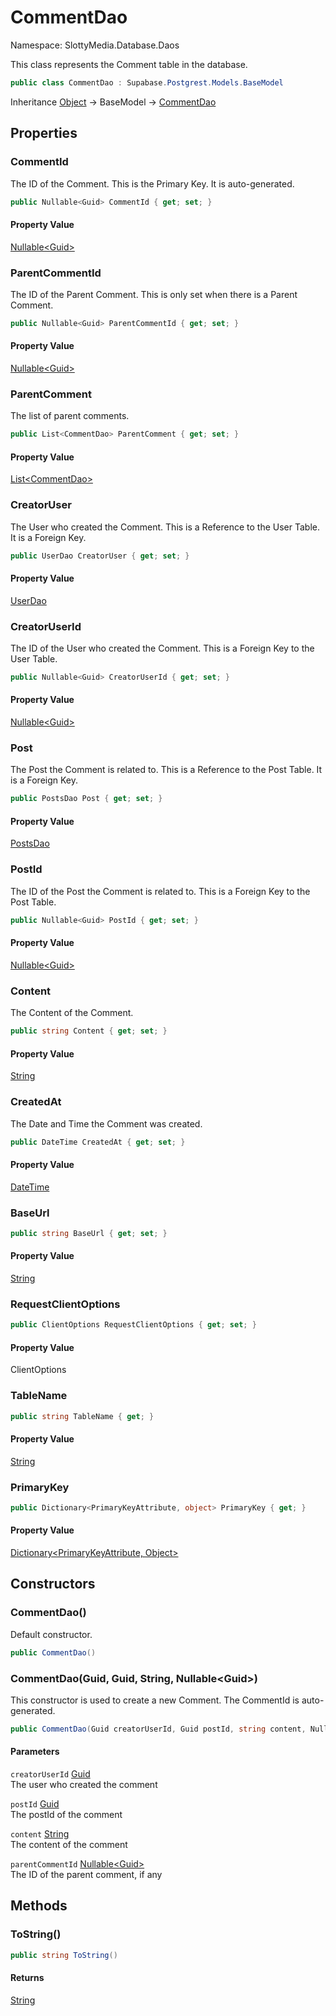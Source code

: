 # CommentDao

Namespace: SlottyMedia.Database.Daos

This class represents the Comment table in the database.

```csharp
public class CommentDao : Supabase.Postgrest.Models.BaseModel
```

Inheritance [Object](https://docs.microsoft.com/en-us/dotnet/api/system.object) → BaseModel → [CommentDao](./slottymedia.database.daos.commentdao.md)

## Properties

### **CommentId**

The ID of the Comment. This is the Primary Key. It is auto-generated.

```csharp
public Nullable<Guid> CommentId { get; set; }
```

#### Property Value

[Nullable&lt;Guid&gt;](https://docs.microsoft.com/en-us/dotnet/api/system.nullable-1)<br>

### **ParentCommentId**

The ID of the Parent Comment. This is only set when there is a Parent Comment.

```csharp
public Nullable<Guid> ParentCommentId { get; set; }
```

#### Property Value

[Nullable&lt;Guid&gt;](https://docs.microsoft.com/en-us/dotnet/api/system.nullable-1)<br>

### **ParentComment**

The list of parent comments.

```csharp
public List<CommentDao> ParentComment { get; set; }
```

#### Property Value

[List&lt;CommentDao&gt;](https://docs.microsoft.com/en-us/dotnet/api/system.collections.generic.list-1)<br>

### **CreatorUser**

The User who created the Comment. This is a Reference to the User Table. It is a Foreign Key.

```csharp
public UserDao CreatorUser { get; set; }
```

#### Property Value

[UserDao](./slottymedia.database.daos.userdao.md)<br>

### **CreatorUserId**

The ID of the User who created the Comment. This is a Foreign Key to the User Table.

```csharp
public Nullable<Guid> CreatorUserId { get; set; }
```

#### Property Value

[Nullable&lt;Guid&gt;](https://docs.microsoft.com/en-us/dotnet/api/system.nullable-1)<br>

### **Post**

The Post the Comment is related to. This is a Reference to the Post Table. It is a Foreign Key.

```csharp
public PostsDao Post { get; set; }
```

#### Property Value

[PostsDao](./slottymedia.database.daos.postsdao.md)<br>

### **PostId**

The ID of the Post the Comment is related to. This is a Foreign Key to the Post Table.

```csharp
public Nullable<Guid> PostId { get; set; }
```

#### Property Value

[Nullable&lt;Guid&gt;](https://docs.microsoft.com/en-us/dotnet/api/system.nullable-1)<br>

### **Content**

The Content of the Comment.

```csharp
public string Content { get; set; }
```

#### Property Value

[String](https://docs.microsoft.com/en-us/dotnet/api/system.string)<br>

### **CreatedAt**

The Date and Time the Comment was created.

```csharp
public DateTime CreatedAt { get; set; }
```

#### Property Value

[DateTime](https://docs.microsoft.com/en-us/dotnet/api/system.datetime)<br>

### **BaseUrl**

```csharp
public string BaseUrl { get; set; }
```

#### Property Value

[String](https://docs.microsoft.com/en-us/dotnet/api/system.string)<br>

### **RequestClientOptions**

```csharp
public ClientOptions RequestClientOptions { get; set; }
```

#### Property Value

ClientOptions<br>

### **TableName**

```csharp
public string TableName { get; }
```

#### Property Value

[String](https://docs.microsoft.com/en-us/dotnet/api/system.string)<br>

### **PrimaryKey**

```csharp
public Dictionary<PrimaryKeyAttribute, object> PrimaryKey { get; }
```

#### Property Value

[Dictionary&lt;PrimaryKeyAttribute, Object&gt;](https://docs.microsoft.com/en-us/dotnet/api/system.collections.generic.dictionary-2)<br>

## Constructors

### **CommentDao()**

Default constructor.

```csharp
public CommentDao()
```

### **CommentDao(Guid, Guid, String, Nullable&lt;Guid&gt;)**

This constructor is used to create a new Comment. The CommentId is auto-generated.

```csharp
public CommentDao(Guid creatorUserId, Guid postId, string content, Nullable<Guid> parentCommentId)
```

#### Parameters

`creatorUserId` [Guid](https://docs.microsoft.com/en-us/dotnet/api/system.guid)<br>
The user who created the comment

`postId` [Guid](https://docs.microsoft.com/en-us/dotnet/api/system.guid)<br>
The postId of the comment

`content` [String](https://docs.microsoft.com/en-us/dotnet/api/system.string)<br>
The content of the comment

`parentCommentId` [Nullable&lt;Guid&gt;](https://docs.microsoft.com/en-us/dotnet/api/system.nullable-1)<br>
The ID of the parent comment, if any

## Methods

### **ToString()**

```csharp
public string ToString()
```

#### Returns

[String](https://docs.microsoft.com/en-us/dotnet/api/system.string)<br>
